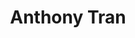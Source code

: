 ---
layout: page
title: Anthony Tran
description: Ph.D. Candidate
img: https://media.licdn.com/dms/image/C5603AQH7HgeBcVJOkg/profile-displayphoto-shrink_800_800/0/1621539857963?e=1723680000&v=beta&t=-PX3Io3NiMzI51EMoBYG_4p4ukN3fE1SMjhzEjlH37s
redirect: https://www.linkedin.com/in/anthony-tran-80377419a/
importance: 5
category: Current
---